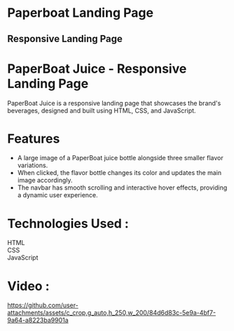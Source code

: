 # Paperboat Landing Page #
## Responsive Landing Page ##
# PaperBoat Juice - Responsive Landing Page #
PaperBoat Juice is a responsive landing page that showcases the brand's beverages, designed and built using HTML, CSS, and JavaScript.
# Features #
- A large image of a PaperBoat juice bottle alongside three smaller flavor variations.
- When clicked, the flavor bottle changes its color and updates the main image accordingly.
- The navbar has smooth scrolling and interactive hover effects, providing a dynamic user experience.
# Technologies Used : #
HTML<br/>
CSS <br/>
JavaScript
# Video : #


https://github.com/user-attachments/assets/c_crop,g_auto,h_250,w_200/84d6d83c-5e9a-4bf7-9a64-a8223ba9901a






